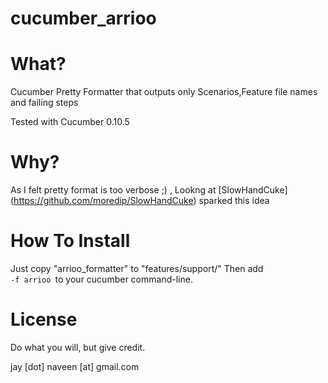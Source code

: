 cucumber_arrioo
===============


What?
====

Cucumber Pretty Formatter that outputs  only Scenarios,Feature file names and failing steps

Tested with Cucumber 0.10.5


Why?
====
As I felt pretty format is too verbose ;) , Lookng at [SlowHandCuke] (https://github.com/moredip/SlowHandCuke) sparked this idea



How To Install
==============

Just copy "arrioo_formatter" to "features/support/"
Then add <code> -f arrioo </code>to your cucumber command-line.



License
=========

Do what you will, but give credit.

jay [dot] naveen [at] gmail.com
